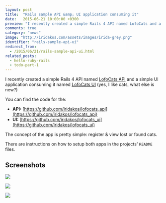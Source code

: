```yaml
---
layout: post
title:  "Rails sample API &amp; UI application consuming it"
date:   2015-06-21 10:00:00 +0300
preview: "I recently created a simple Rails 4 API named LofoCats and a simple UI application consuming it named LofoCats UI (yes, I like cats, what else is new?)..."
comments: true
category: "news"
image: "http://iridakos.com/assets/images/irida-grey.png"
identifier: "rails-sample-api-ui"
redirect_from:
  - /2015/06/21/rails-sample-api-ui.html
related_posts:
  - hello-ruby-rails
  - todo-part-1
---
```


I recently created a simple Rails 4 API named [LofoCats API](https://github.com/iridakos/lofocats_api) and a simple UI application consuming it named [LofoCats UI](https://github.com/iridakos/lofocats_ui) (yes, I like cats, what else is new?)

You can find the code for the:

* **API:** [https://github.com/iridakos/lofocats_api](https://github.com/iridakos/lofocats_api)
* **UI:** [https://github.com/iridakos/lofocats_ui](https://github.com/iridakos/lofocats_ui)

The concept of the app is pretty simple: register & view lost or found cats.

There are instructions on how to setup both apps in the projects' `README` files.

## Screenshots

![](https://camo.githubusercontent.com/9f54cc989247f2d62b9df4e1d02de3f813e7a20e/68747470733a2f2f332e62702e626c6f6773706f742e636f6d2f2d3571596d5868704b4b33552f56674c46724b456a3650492f41414141414141414263412f344d4e345132446f4e72512f73313630302f61646d696e697374726174696f6e2e706e67)

![](https://camo.githubusercontent.com/7b2264f3fe2078f396772077f97b059d574a2295/68747470733a2f2f332e62702e626c6f6773706f742e636f6d2f2d364b454562414c463963382f56674c4672744635686f492f41414141414141414263492f5f51627067444d552d31632f73313630302f6361742d656e74726965732d696e6465782e706e67)

![](https://camo.githubusercontent.com/076e81ec004cc1b9154eb6286b5d9850a5ba2c2b/68747470733a2f2f322e62702e626c6f6773706f742e636f6d2f2d357033465a4d3954414d6f2f56674c46736258345356492f41414141414141414263512f586f3851433441524a436b2f73313630302f6e65772d6361742d656e7472792e706e67)
